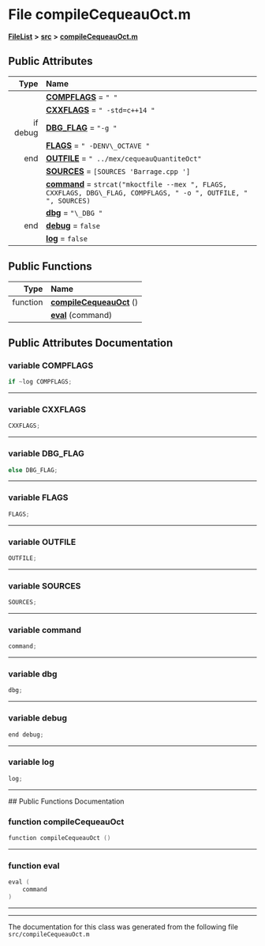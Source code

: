 

# File compileCequeauOct.m



[**FileList**](files.md) **>** [**src**](dir_68267d1309a1af8e8297ef4c3efbcdba.md) **>** [**compileCequeauOct.m**](compileCequeauOct_8m.md)


























## Public Attributes

| Type | Name |
| ---: | :--- |
|   | [**COMPFLAGS**](#variable-compflags)   = `" "`<br> |
|   | [**CXXFLAGS**](#variable-cxxflags)   = `" -std=c++14 "`<br> |
|  if debug | [**DBG\_FLAG**](#variable-dbg_flag)   = `"-g "`<br> |
|   | [**FLAGS**](#variable-flags)   = `" -DENV\_OCTAVE "`<br> |
|  end | [**OUTFILE**](#variable-outfile)   = `" ../mex/cequeauQuantiteOct"`<br> |
|   | [**SOURCES**](#variable-sources)   = `[SOURCES 'Barrage.cpp ']`<br> |
|   | [**command**](#variable-command)   = `strcat("mkoctfile --mex ", FLAGS, CXXFLAGS, DBG\_FLAG, COMPFLAGS, " -o ", OUTFILE, " ", SOURCES)`<br> |
|   | [**dbg**](#variable-dbg)   = `"\_DBG "`<br> |
|  end | [**debug**](#variable-debug)   = `false`<br> |
|   | [**log**](#variable-log)   = `false`<br> |
















## Public Functions

| Type | Name |
| ---: | :--- |
|  function | [**compileCequeauOct**](#function-compilecequeauoct) () <br> |
|   | [**eval**](#function-eval) (command) <br> |




























## Public Attributes Documentation




### variable COMPFLAGS 

```Objective-C
if ~log COMPFLAGS;
```




<hr>



### variable CXXFLAGS 

```Objective-C
CXXFLAGS;
```




<hr>



### variable DBG\_FLAG 

```Objective-C
else DBG_FLAG;
```




<hr>



### variable FLAGS 

```Objective-C
FLAGS;
```




<hr>



### variable OUTFILE 

```Objective-C
OUTFILE;
```




<hr>



### variable SOURCES 

```Objective-C
SOURCES;
```




<hr>



### variable command 

```Objective-C
command;
```




<hr>



### variable dbg 

```Objective-C
dbg;
```




<hr>



### variable debug 

```Objective-C
end debug;
```




<hr>



### variable log 

```Objective-C
log;
```




<hr>
## Public Functions Documentation




### function compileCequeauOct 

```Objective-C
function compileCequeauOct () 
```




<hr>



### function eval 

```Objective-C
eval (
    command
) 
```




<hr>

------------------------------
The documentation for this class was generated from the following file `src/compileCequeauOct.m`

